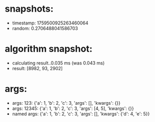 # snapshots:

 * timestamp: 1759500925263460064
 * random: 0.2706488041586703

# algorithm snapshot:

 * calculating result..0.035 ms (was 0.043 ms)
 * result: [8982, 93, 2902]

# args:

 * args: 123: {'a': 1, 'b': 2, 'c': 3, 'args': [], 'kwargs': {}}
 * args: 12345: {'a': 1, 'b': 2, 'c': 3, 'args': [4, 5], 'kwargs': {}}
 * named args: {'a': 1, 'b': 2, 'c': 3, 'args': [], 'kwargs': {'d': 4, 'e': 5}}
